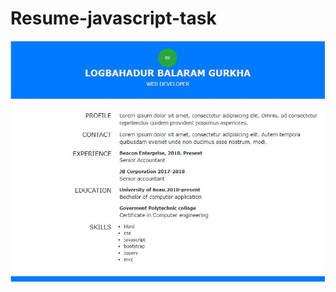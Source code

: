 # Resume-javascript-task
<img src="https://raw.githubusercontent.com/aloksoni11/Resume-javascript-task/master/screenshot/resume.JPG"/>
